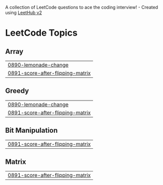 A collection of LeetCode questions to ace the coding interview! - Created using [LeetHub v2](https://github.com/arunbhardwaj/LeetHub-2.0)
<!---LeetCode Topics Start-->
# LeetCode Topics
## Array
|  |
| ------- |
| [0890-lemonade-change](https://github.com/Elijah5399/LeetCode/tree/master/0890-lemonade-change) |
| [0891-score-after-flipping-matrix](https://github.com/Elijah5399/LeetCode/tree/master/0891-score-after-flipping-matrix) |
## Greedy
|  |
| ------- |
| [0890-lemonade-change](https://github.com/Elijah5399/LeetCode/tree/master/0890-lemonade-change) |
| [0891-score-after-flipping-matrix](https://github.com/Elijah5399/LeetCode/tree/master/0891-score-after-flipping-matrix) |
## Bit Manipulation
|  |
| ------- |
| [0891-score-after-flipping-matrix](https://github.com/Elijah5399/LeetCode/tree/master/0891-score-after-flipping-matrix) |
## Matrix
|  |
| ------- |
| [0891-score-after-flipping-matrix](https://github.com/Elijah5399/LeetCode/tree/master/0891-score-after-flipping-matrix) |
<!---LeetCode Topics End-->